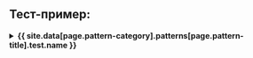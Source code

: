<div class="test-example">
<h2>Тест-пример: </h2>
<details>
<summary> <b> {{ site.data[page.pattern-category].patterns[page.pattern-title].test.name }} </b> </summary>
  {% highlight php startinline %}
  {% assign file-path =  site.data[page.pattern-category].patterns[page.pattern-title].test.path %}
{% include_absolute {{ file-path }} %}
  {% endhighlight %}
</details>
</div>